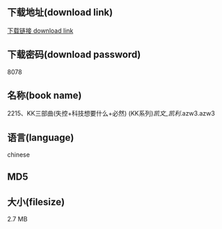 ## 下载地址(download link)
[下载链接 download link](https://tutu365.netlify.app/?s=2215%E3%80%81KK%E4%B8%89%E9%83%A8%E6%9B%B2%28%E5%A4%B1%E6%8E%A7%2B%E7%A7%91%E6%8A%80%E6%83%B3%E8%A6%81%E4%BB%80%E4%B9%88%2B%E5%BF%85%E7%84%B6%29+%28KK%E7%B3%BB%E5%88%97%29_%E5%87%AF%E6%96%87_%E5%87%AF%E5%88%A9_.azw3)

## 下载密码(download password)
8078

## 名称(book name)
2215、KK三部曲(失控+科技想要什么+必然) (KK系列)_凯文_凯利_.azw3.azw3

## 语言(language)
chinese

## MD5


## 大小(filesize)
2.7 MB

